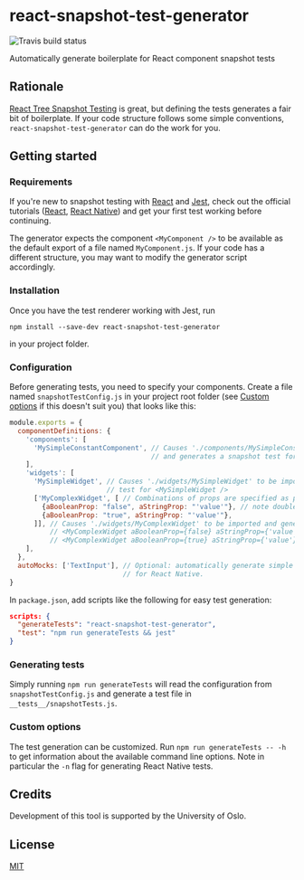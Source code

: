 # react-snapshot-test-generator
![Travis build status](https://travis-ci.org/fagerbua/react-snapshot-test-generator.svg?branch=master)

Automatically generate boilerplate for React component snapshot tests

## Rationale

[React Tree Snapshot Testing](https://facebook.github.io/jest/blog/2016/07/27/jest-14.html)
is great, but defining the tests generates a fair bit of
boilerplate. If your code structure follows some simple conventions,
`react-snapshot-test-generator` can do the work for you.

## Getting started

### Requirements

If you're new to snapshot testing with
[React](https://facebook.github.io/react) and
[Jest](https://facebook.github.io/jest), check out the official
tutorials
([React](https://facebook.github.io/jest/docs/tutorial-react.html),
[React Native](https://facebook.github.io/jest/docs/tutorial-react-native.html))
and get your first test working before continuing.

The generator expects the component `<MyComponent />` to be available
as the default export of a file named `MyComponent.js`. If your code
has a different structure, you may want to modify the generator script
accordingly.

### Installation
Once you have the test renderer working with Jest, run
```
npm install --save-dev react-snapshot-test-generator
```
in your project folder.

### Configuration

Before generating tests, you need to specify your components. Create a
file named `snapshotTestConfig.js` in your project root folder (see
[Custom options](#custom-options) if this doesn't suit you) that looks
like this:

```javascript
module.exports = {
  componentDefinitions: {
    'components': [
      'MySimpleConstantComponent', // Causes './components/MySimpleConstantComponent' to be imported
                                   // and generates a snapshot test for <MySimpleConstantComponent />
    ],
    'widgets': [
      'MySimpleWidget', // Causes './widgets/MySimpleWidget' to be imported and generates a snapshot
                        // test for <MySimpleWidget />
      ['MyComplexWidget', [ // Combinations of props are specified as plain objects. The enclosing array is mandatory.
        {aBooleanProp: "false", aStringProp: "'value'"}, // note double quoting for string values
        {aBooleanProp: "true", aStringProp: "'value'"},
      ]], // Causes './widgets/MyComplexWidget' to be imported and generates snapshot tests for
          // <MyComplexWidget aBooleanProp={false} aStringProp={'value'} /> as well as
          // <MyComplexWidget aBooleanProp={true} aStringProp={'value'} />
    ],
  },
  autoMocks: ['TextInput'], // Optional: automatically generate simple mocks. Particularly useful
                            // for React Native.
}
```

In `package.json`, add scripts like the following for easy test generation:
```json
scripts: {
  "generateTests": "react-snapshot-test-generator",
  "test": "npm run generateTests && jest"
}
```

### Generating tests

Simply running `npm run generateTests` will read the configuration from `snapshotTestConfig.js` and generate a test file in `__tests__/snapshotTests.js`.

### Custom options

The test generation can be customized. Run `npm run generateTests -- -h`
to get information about the available command line options. Note
in particular the `-n` flag for generating React Native tests.

## Credits
Development of this tool is supported by the University of Oslo.

## License

[MIT](LICENSE)
